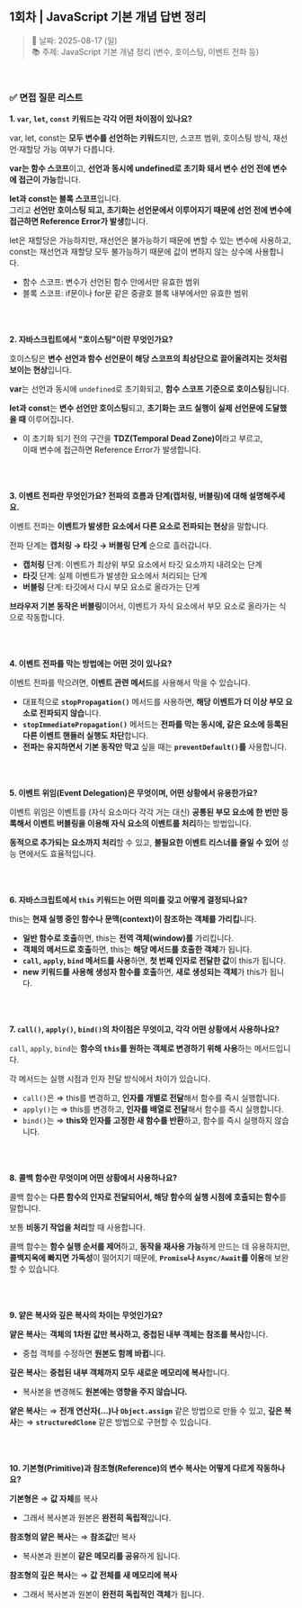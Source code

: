 ## 1회차 | JavaScript 기본 개념 답변 정리

> 📅 날짜: 2025-08-17 (일) <br/>
> 📚 주제: JavaScript 기본 개념 정리 (변수, 호이스팅, 이벤트 전파 등)

<br/>

### ✅ 면접 질문 리스트

**1. `var`, `let`, `const` 키워드는 각각 어떤 차이점이 있나요?**

var, let, const는 **모두 변수를 선언하는 키워드**지만, 스코프 범위, 호이스팅 방식, 재선언·재할당 가능 여부가 다릅니다.

**var는 함수 스코프**이고, **선언과 동시에 undefined로 초기화 돼서 변수 선언 전에 변수에 접근이 가능**합니다.

**let과 const는 블록 스코프**입니다. <br/>
그리고 **선언만 호이스팅 되고, 초기화는 선언문에서 이루어지기 때문에 선언 전에 변수에 접근하면 Reference Error가 발생**합니다.

let은 재할당은 가능하지만, 재선언은 불가능하기 때문에 변할 수 있는 변수에 사용하고, <br/>
const는 재선언과 재할당 모두 불가능하기 때문에 값이 변하지 않는 상수에 사용합니다.

- 함수 스코프: 변수가 선언된 함수 안에서만 유효한 범위
- 블록 스코프: if문이나 for문 같은 중괄호 블록 내부에서만 유효한 범위

<br/><br/>

**2. 자바스크립트에서 "호이스팅"이란 무엇인가요?**

호이스팅은 **변수 선언과 함수 선언문이 해당 스코프의 최상단으로 끌어올려지는 것처럼 보이는 현상**입니다.

**var**는 선언과 동시에 `undefined`로 초기화되고, **함수 스코프 기준으로 호이스팅**됩니다.

**let과 const**는 **변수 선언만 호이스팅**되고, **초기화는 코드 실행이 실제 선언문에 도달했을 때** 이루어집니다.

- 이 초기화 되기 전의 구간을 **TDZ(Temporal Dead Zone)이**라고 부르고,  
  이때 변수에 접근하면 Reference Error가 발생합니다.

<br/><br/>

**3. 이벤트 전파란 무엇인가요? 전파의 흐름과 단계(캡처링, 버블링)에 대해 설명해주세요.**

이벤트 전파는 **이벤트가 발생한 요소에서 다른 요소로 전파되는 현상**을 말합니다.

전파 단계는 **캡처링 → 타깃 → 버블링 단계** 순으로 흘러갑니다.

- **캡처링** 단계: 이벤트가 최상위 부모 요소에서 타깃 요소까지 내려오는 단계
- **타깃** 단계: 실제 이벤트가 발생한 요소에서 처리되는 단계
- **버블링** 단계: 타깃에서 다시 부모 요소로 올라가는 단계

**브라우저 기본 동작은 버블링**이어서, 이벤트가 자식 요소에서 부모 요소로 올라가는 식으로 작동합니다.

<br/><br/>

**4. 이벤트 전파를 막는 방법에는 어떤 것이 있나요?**

이벤트 전파를 막으려면, **이벤트 관련 메서드**를 사용해서 막을 수 있습니다.

- 대표적으로 **`stopPropagation()`** 메서드를 사용하면, **해당 이벤트가 더 이상 부모 요소로 전파되지 않습**니다.
- **`stopImmediatePropagation()`** 메서드는 **전파를 막는 동시에, 같은 요소에 등록된 다른 이벤트 핸들러 실행도 차단**합니다.
- **전파는 유지하면서 기본 동작만 막고** 싶을 때는 **`preventDefault()`를** 사용합니다.

<br/><br/>

**5. 이벤트 위임(Event Delegation)은 무엇이며, 어떤 상황에서 유용한가요?**

이벤트 위임은 이벤트를 (자식 요소마다 각각 거는 대신) **공통된 부모 요소에 한 번만 등록해서 이벤트 버블링을 이용해 자식 요소의 이벤트를 처리**하는 방법입니다.

**동적으로 추가되는 요소까지 처리**할 수 있고, **불필요한 이벤트 리스너를 줄일 수 있어** 성능 면에서도 효율적입니다.

<br/><br/>

**6. 자바스크립트에서 `this` 키워드는 어떤 의미를 갖고 어떻게 결정되나요?**

this는 **현재 실행 중인 함수나 문맥(context)이 참조하는 객체를 가리킵**니다.

- **일반 함수로 호출**하면, this는 **전역 객체(window)를** 가리킵니다.
- **객체의 메서드로 호출**하면, this는 **해당 메서드를 호출한 객체**가 됩니다.
- **`call`, `apply`, `bind` 메서드를 사용**하면, **첫 번째 인자로 전달한 값**이 this가 됩니다.
- **new 키워드를 사용해 생성자 함수를 호출**하면, **새로 생성되는 객체**가 this가 됩니다.

<br/><br/>

**7. `call()`, `apply()`, `bind()`의 차이점은 무엇이고, 각각 어떤 상황에서 사용하나요?**

`call`, `apply`, `bind`는 **함수의 `this`를 원하는 객체로 변경하기 위해 사용**하는 메서드입니다.

각 메서드는 실행 시점과 인자 전달 방식에서 차이가 있습니다.

- `call()`은 ⇒ this를 변경하고, **인자를 개별로 전달**해서 함수를 즉시 실행합니다.
- `apply()`는 ⇒ this를 변경하고, **인자를 배열로 전달**해서 함수를 즉시 실행합니다.
- `bind()`는 ⇒ **this와 인자를 고정한 새 함수를 반환**하고, 함수를 즉시 실행하지 않습니다.

<br/><br/>

**8. 콜백 함수란 무엇이며 어떤 상황에서 사용하나요?**

콜백 함수는 **다른 함수의 인자로 전달되어서, 해당 함수의 실행 시점에 호출되는 함수**를 말합니다.

보통 **비동기 작업을 처리**할 때 사용합니다.

콜백 함수는 **함수 실행 순서를 제어**하고, **동작을 재사용 가능**하게 만드는 데 유용하지만,
**콜백지옥에 빠지면 가독성**이 떨어지기 때문에, **`Promise`나 `Async/Await`를 이용**해 보완할 수 있습니다.

<br/><br/>

**9. 얕은 복사와 깊은 복사의 차이는 무엇인가요?**

**얕은 복사**는 **객체의 1차원 값만 복사하고, 중첩된 내부 객체는 참조를 복사**합니다.

- 중첩 객체를 수정하면 **원본도 함께 바뀝**니다.

**깊은 복사**는 **중첩된 내부 객체까지 모두 새로운 메모리에 복사**합니다.

- 복사본을 변경해도 **원본에는 영향을 주지 않습니다.**

**얕은 복사**는 ⇒ **전개 연산자(…)나 `Object.assign`** 같은 방법으로 만들 수 있고,
**깊은 복사**는 ⇒ **`structuredClone`** 같은 방법으로 구현할 수 있습니다.

<br/><br/>

**10. 기본형(Primitive)과 참조형(Reference)의 변수 복사는 어떻게 다르게 작동하나요?**

**기본형은** ⇒ **값 자체**를 복사

- 그래서 복사본과 원본은 **완전히 독립적**입니다.

**참조형의 얕은 복사**는 ⇒ **참조값**만 복사

- 복사본과 원본이 **같은 메모리를 공유**하게 됩니다.

**참조형의 깊은 복사**는 ⇒ **값 전체를 새 메모리에 복사**

- 그래서 복사본과 원본이 **완전히 독립적인 객체**가 됩니다.

<br/>
